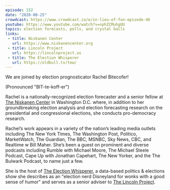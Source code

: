 ```yaml
---
episode: 152
date: "2020-08-25"
crowdcast: https://www.crowdcast.io/e/in-lieu-of-fun-episode-46
youtube: https://www.youtube.com/watch?v=nphZCMuhgUU
topics: election forecasts, polls, and crystal balls
links:
 - title: Niskanen Center
   url: https://www.niskanencenter.org
 - title: Lincoln Project
   url: https://lincolnproject.us
 - title: The Election Whisperer
   url: https://oldbull.tv/tew/
---
```

We are joined by election prognosticator Rachel Bitecofer!

(Pronounced "BIT-te-koff-er")

Rachel is a nationally-recognized election forecaster and a senior fellow at
[The Niskanen Center](https://www.niskanencenter.org) in Washington D.C. where,
in addition to her groundbreaking election analysis and election forecasting
research on the presidential and congressional elections, she conducts
pro-democracy research.

Rachel’s work appears in a variety of the nation’s leading media outlets
including The New York Times, The Washington Post, Politico, MarketWatch, The
Guardian, The BBC, MSNBC, Sky News, CBC, and Realtime w Bill Maher. She’s been
a guest on prominent and diverse podcasts including Rumble with Michael Moore,
The Michael Steele Podcast, Cape Up with Jonathan Capehart, The New Yorker, and
the The Bulwark Podcast, to name just a few.

She is the host of [The Election Whisperer](https://oldbull.tv/tew/), a
data-based politics & elections show she describes as an "election nerd
Disneyland for wonks with a good sense of humor" and serves as a senior adviser
to [The Lincoln Project](https://lincolnproject.us).
